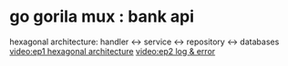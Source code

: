 # go gorila mux : bank api
hexagonal architecture: handler <-> service <-> repository <-> databases
[video:ep1 hexagonal architecture](https://youtu.be/k3JZI-sQs2k)
[video:ep2 log & error](https://youtu.be/tWlWoRlDPJE)
